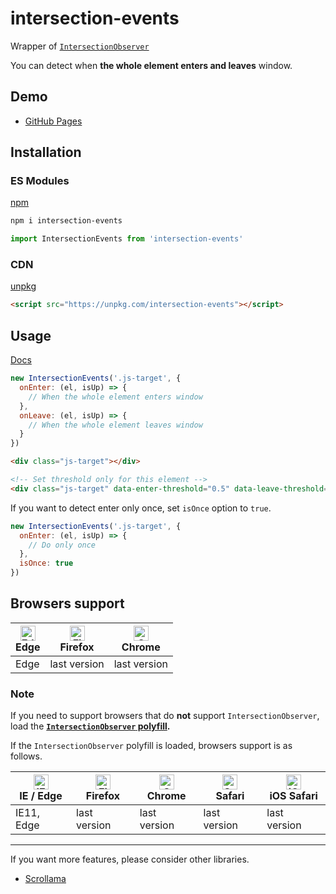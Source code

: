 # intersection-events
Wrapper of [`IntersectionObserver`](https://developer.mozilla.org/en-US/docs/Web/API/IntersectionObserver)

You can detect when **the whole element enters and leaves** window.

## Demo

- [GitHub Pages](https://ko-yelie.github.io/intersection-events/)

## Installation

### ES Modules

[npm](https://www.npmjs.com/package/intersection-events)

```sh
npm i intersection-events
```

```js
import IntersectionEvents from 'intersection-events'
```

### CDN

[unpkg](https://unpkg.com/intersection-events)

```html
<script src="https://unpkg.com/intersection-events"></script>
```

## Usage

[Docs](https://ko-yelie.github.io/intersection-events/docs/class/src/index.js~IntersectionEvents.html)

```js
new IntersectionEvents('.js-target', {
  onEnter: (el, isUp) => {
    // When the whole element enters window
  },
  onLeave: (el, isUp) => {
    // When the whole element leaves window
  }
})
```

```html
<div class="js-target"></div>

<!-- Set threshold only for this element -->
<div class="js-target" data-enter-threshold="0.5" data-leave-threshold="0.5"></div>
```

If you want to detect enter only once, set `isOnce` option to `true`.

```js
new IntersectionEvents('.js-target', {
  onEnter: (el, isUp) => {
    // Do only once
  },
  isOnce: true
})
```

## Browsers support

| [<img src="https://raw.githubusercontent.com/alrra/browser-logos/master/src/edge/edge_48x48.png" alt="Edge" width="24px" height="24px" />](http://godban.github.io/browsers-support-badges/)</br>Edge | [<img src="https://raw.githubusercontent.com/alrra/browser-logos/master/src/firefox/firefox_48x48.png" alt="Firefox" width="24px" height="24px" />](http://godban.github.io/browsers-support-badges/)</br>Firefox | [<img src="https://raw.githubusercontent.com/alrra/browser-logos/master/src/chrome/chrome_48x48.png" alt="Chrome" width="24px" height="24px" />](http://godban.github.io/browsers-support-badges/)</br>Chrome |
| --------- | --------- | --------- |
| Edge| last version| last version

### Note

If you need to support browsers that do **not** support `IntersectionObserver`, load the **[`IntersectionObserver` polyfill](https://github.com/w3c/IntersectionObserver/tree/master/polyfill).**

If the `IntersectionObserver` polyfill is loaded, browsers support is as follows.

| [<img src="https://raw.githubusercontent.com/alrra/browser-logos/master/src/edge/edge_48x48.png" alt="IE / Edge" width="24px" height="24px" />](http://godban.github.io/browsers-support-badges/)</br>IE / Edge | [<img src="https://raw.githubusercontent.com/alrra/browser-logos/master/src/firefox/firefox_48x48.png" alt="Firefox" width="24px" height="24px" />](http://godban.github.io/browsers-support-badges/)</br>Firefox | [<img src="https://raw.githubusercontent.com/alrra/browser-logos/master/src/chrome/chrome_48x48.png" alt="Chrome" width="24px" height="24px" />](http://godban.github.io/browsers-support-badges/)</br>Chrome | [<img src="https://raw.githubusercontent.com/alrra/browser-logos/master/src/safari/safari_48x48.png" alt="Safari" width="24px" height="24px" />](http://godban.github.io/browsers-support-badges/)</br>Safari | [<img src="https://raw.githubusercontent.com/alrra/browser-logos/master/src/safari-ios/safari-ios_48x48.png" alt="iOS Safari" width="24px" height="24px" />](http://godban.github.io/browsers-support-badges/)</br>iOS Safari |
| --------- | --------- | --------- | --------- | --------- |
| IE11, Edge| last version| last version| last version| last version

---

If you want more features, please consider other libraries.

- [Scrollama](https://github.com/russellgoldenberg/scrollama)
